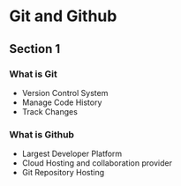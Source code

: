 # Git and Github


## Section 1
### What is Git 
- Version Control System
- Manage Code History
- Track Changes

### What is Github
- Largest Developer Platform
- Cloud Hosting and collaboration provider
- Git Repository Hosting


